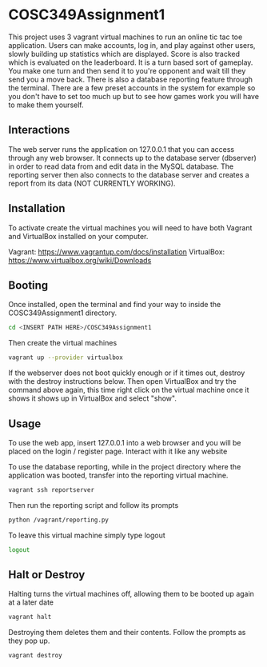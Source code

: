 # COSC349Assignment1

This project uses 3 vagrant virtual machines to run an online tic tac toe application. Users can make accounts, log in, and play against other users, slowly building up statistics which are displayed. Score is also tracked which is evaluated on the leaderboard. It is a turn based sort of gameplay. You make one turn and then send it to you're opponent and wait till they send you a move back. There is also a database reporting feature through the terminal. There are a few preset accounts in the system for example so you don't have to set too much up but to see how games work you will have to make them yourself.

## Interactions
The web server runs the application on 127.0.0.1 that you can access through any web browser. It connects up to the database server (dbserver) in order to read data from and edit data in the MySQL database. The reporting server then also connects to the database server and creates a report from its data (NOT CURRENTLY WORKING).

## Installation
To activate create the virtual machines you will need to have both Vagrant and VirtualBox installed on your computer.

Vagrant: https://www.vagrantup.com/docs/installation
VirtualBox: https://www.virtualbox.org/wiki/Downloads

## Booting

Once installed, open the terminal and find your way to inside the COSC349Assignment1 directory.

```bash
cd <INSERT PATH HERE>/COSC349Assignment1
```

Then create the virtual machines

```bash
vagrant up --provider virtualbox
```

If the webserver does not boot quickly enough or if it times out, destroy with the destroy instructions below. Then open VirtualBox and try the command above again, this time right click on the virtual machine once it shows it shows up in VirtualBox and select "show".

## Usage

To use the web app, insert 127.0.0.1 into a web browser and you will be placed on the login / register page. Interact with it like any website

To use the database reporting, while in the project directory where the application was booted, transfer into the reporting virtual machine.

```bash
vagrant ssh reportserver
```

Then run the reporting script and follow its prompts

```bash
python /vagrant/reporting.py
```

To leave this virtual machine simply type logout

```bash
logout
```

## Halt or Destroy

Halting turns the virtual machines off, allowing them to be booted up again at a later date

```bash
vagrant halt
```

Destroying them deletes them and their contents. Follow the prompts as they pop up.

```bash
vagrant destroy
```
